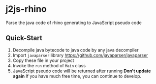 # j2js-rhino
Parse the java code of rhino generating to JavaScript pseudo code

## Quick-Start
1. Decompile java bytecode to java code by any java decompiler
2. Import `javaparser` library https://github.com/javaparser/javaparser
3. Copy these file in your project
4. Invoke the `run` method of `Main` class
5. JavaScript pseudo code will be returned after running
**Don't update again**
If you have much free time, you can continue to develop.
